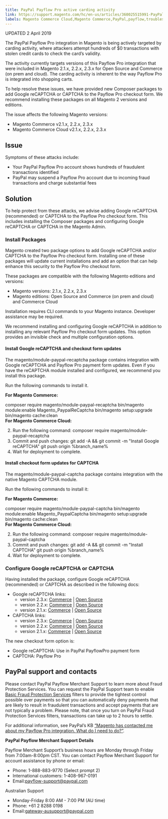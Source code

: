 ```yaml
---
title: PayPal Payflow Pro active carding activity
link: https://support.magento.com/hc/en-us/articles/360025515991-PayPal-Payflow-Pro-active-carding-activity
labels: Magento Commerce Cloud,Magento Commerce,PayPal,payflow,troubleshooting,2.3.x,2.2.x,2.1.x,carding
---
```


UPDATED 2 April 2019

 The PayPal Payflow Pro integration in Magento is being actively targeted by carding activity, where attackers attempt hundreds of $0 transactions with stolen credit cards to check the card’s validity.

 The activity currently targets versions of this Payflow Pro integration that were included in Magento 2.1.x, 2.2.x, 2.3.x for Open Source and Commerce (on prem and cloud). The carding activity is inherent to the way Payflow Pro is integrated into shopping carts.

 To help resolve these issues, we have provided new Composer packages to add Google reCAPTCHA or CAPTCHA to the Payflow Pro checkout form. We recommend installing these packages on all Magento 2 versions and editions.

 The issue affects the following Magento versions:

 
 * Magento Commerce v2.1.x, 2.2.x, 2.3.x
 * Magento Commerce Cloud v2.1.x, 2.2.x, 2.3.x
 
 Issue
-----

 Symptoms of these attacks include:

 
 * Your PayPal Payflow Pro account shows hundreds of fraudulent transactions identified
 * PayPal may suspend a Payflow Pro account due to incoming fraud transactions and charge substantial fees
 
 Solution
--------

 To help protect from these attacks, we advise adding Google reCAPTCHA (recommended) or CAPTCHA to the Payflow Pro checkout form. This includes installing the Composer packages and configuring Google reCAPTCHA or CAPTCHA in the Magento Admin.

 ### Install Packages

 Magento created two package options to add Google reCAPTCHA and/or CAPTCHA to the Payflow Pro checkout form. Installing one of these packages will update current installations and add an option that can help enhance this security to the Payflow Pro checkout form.

 These packages are compatible with the following Magento editions and versions:

 
 * Magento versions: 2.1.x, 2.2.x, 2.3.x 
 * Magento editions: Open Source and Commerce (on prem and cloud) and Commerce Cloud
 
 Installation requires CLI commands to your Magento instance. Developer assistance may be required.

 We recommend installing and configuring Google reCAPTCHA in addition to installing any relevant Payflow Pro checkout form updates. This option provides an invisible check and multiple configuration options. 

 #### Install Google reCAPTCHA and checkout form updates

 The magento/module-paypal-recaptcha package contains integration with Google reCAPTCHA and Payflow Pro payment form updates. Even if you have the reCAPTCHA module installed and configured, we recommend you install this package.

 Run the following commands to install it.

 **For Magento Commerce:**

 composer require magento/module-paypal-recaptcha bin/magento module:enable Magento\_PaypalReCaptcha bin/magento setup:upgrade bin/magento cache:clean  
 **For Magento Commerce Cloud:**

 
 2. Run the following command: composer require magento/module-paypal-recaptcha 
 4. Commit and push changes: git add -A && git commit -m "Install Google reCAPTCHA" git push origin %branch\_name% 
 6. Wait for deployment to complete.
 
 #### Install checkout form updates for CAPTCHA

 The magento/module-paypal-captcha package contains integration with the native Magento CAPTCHA module.

 Run the following commands to install it:

 **For Magento Commerce:**

 composer require magento/module-paypal-captcha bin/magento module:enable Magento\_PaypalCaptcha bin/magento setup:upgrade bin/magento cache:clean  
 **For Magento Commerce Cloud:**

 
 2. Run the following command: composer require magento/module-paypal-captcha 
 4. Commit and push changes: git add -A && git commit -m "Install CAPTCHA" git push origin %branch\_name% 
 6. Wait for deployment to complete.
 
 ### Configure Google reCAPTCHA or CAPTCHA

 Having installed the package, configure Google reCAPTCHA (recommended) or CAPTCHA as described in the following docs:

 
 * Google reCAPTCHA links: 
	 + version 2.3.x: [Commerce](https://docs.magento.com/m2/ee/user_guide/stores/security-google-recaptcha.html) | [Open Source](https://docs.magento.com/m2/ce/user_guide/stores/security-google-recaptcha.html) 
	 + version 2.2.x: [Commerce](https://docs.magento.com/m2/2.2/ee/user_guide/stores/security-google-recaptcha.html) | [Open Source](https://docs.magento.com/m2/2.2/ce/user_guide/stores/security-google-recaptcha.html) 
	 + version 2.1.x: [Commerce](https://docs.magento.com/m2/2.1/ee/user_guide/stores/security-google-recaptcha.html) | [Open Source](https://docs.magento.com/m2/2.1/ce/user_guide/stores/security-google-recaptcha.html) 
 * CAPTCHA links: 
	 + version 2.3.x: [Commerce](https://docs.magento.com/m2/ee/user_guide/stores/security-captcha.html) | [Open Source](https://docs.magento.com/m2/ce/user_guide/stores/security-captcha.html) 
	 + version 2.2.x: [Commerce](https://docs.magento.com/m2/2.2/ee/user_guide/stores/security-captcha.html) | [Open Source](https://docs.magento.com/m2/2.2/ce/user_guide/stores/security-captcha.html) 
	 + version 2.1.x: [Commerce](https://docs.magento.com/m2/2.1/ee/user_guide/stores/security-captcha.html) | [Open Source](https://docs.magento.com/m2/2.1/ce/user_guide/stores/security-captcha.html) 
 
 The new checkout form option is:

 
 * Google reCAPTCHA: Use in PayPal PayflowPro payment form 
 * CAPTCHA: Payflow Pro
 
 PayPal support and contacts
---------------------------

 Please contact PayPal Payflow Merchant Support to learn more about Fraud Protection Services. You can request the PayPal Support team to enable [Basic Fraud Protection Services](https://developer.paypal.com/docs/classic/payflow/fraud-protection/#how-fraud-protection-services-protect-you) filters to provide the tightest control possible over payments so that you can automatically deny payments that are likely to result in fraudulent transactions and accept payments that are not typically a problem. Please note, that once you turn on PayPal Fraud Protection Services filters, transactions can take up to 2 hours to settle.

 For additional information, see PayPal’s KB [“Magento has contacted me about my Payflow Pro integration. What do I need to do?”](https://www.paypal.com/us/smarthelp/article/ts2242).

 **PayPal Payflow Merchant Support Details**

 Payflow Merchant Support’s business hours are Monday through Friday from 7:00am-8:00pm CST. You can contact Payflow Merchant Support for account assistance by phone or email:

 
 * Phone: 1-888-883-9770 (Select prompt 2) 
 * International customers: 1-408-967-0191
 * Email:[payflow-support@paypal.com](mailto:payflow-support@paypal.com) 
 
 Australian Support

 
 * Monday-Friday 8:00 AM - 7:00 PM (AU time)
 * Phone: +61 2 8288 0198
 * Email:[gateway-ausupport@paypal.com](mailto:gateway-ausupport@paypal.com) 
 
  

